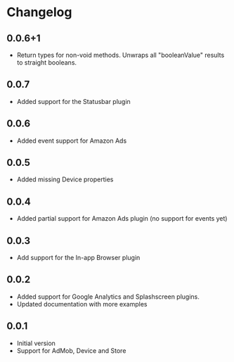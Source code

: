# Changelog

## 0.0.6+1

- Return types for non-void methods. Unwraps all "booleanValue" results to straight booleans.

## 0.0.7

- Added support for the Statusbar plugin

## 0.0.6

- Added event support for Amazon Ads

## 0.0.5

- Added missing Device properties

## 0.0.4

- Added partial support for Amazon Ads plugin (no support for events yet)

## 0.0.3

- Add support for the In-app Browser plugin

## 0.0.2

- Added support for Google Analytics and Splashscreen plugins.
- Updated documentation with more examples

## 0.0.1

- Initial version
- Support for AdMob, Device and Store
